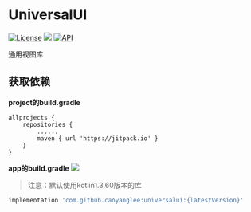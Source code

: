 # UniversalUI
[![License](https://img.shields.io/badge/license-Apache%202-green.svg)](https://www.apache.org/licenses/LICENSE-2.0)
[![](https://jitpack.io/v/caoyanglee/universalui.svg)](https://jitpack.io/#caoyanglee/universalui)
[![API](https://img.shields.io/badge/API-21%2B-brightgreen.svg?style=flat)](https://android-arsenal.com/api?level=21)

通用视图库</br>

## 获取依赖

**project的build.gradle**

```
allprojects {
    repositories {
        ......        
        maven { url 'https://jitpack.io' }
    }
}
```
**app的build.gradle**
[![](https://jitpack.io/v/caoyanglee/universalui.svg)](https://jitpack.io/#caoyanglee/universalui)

> 注意：默认使用kotlin1.3.60版本的库

```gradle
implementation 'com.github.caoyanglee:universalui:{latestVersion}'
```
